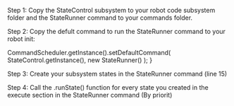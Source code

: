 Step 1:
Copy the StateControl subsystem to your robot code subsystem folder and the StateRunner command to your commands folder.

Step 2:
Copy the defult command to run the StateRunner command to your robot init:

CommandScheduler.getInstance().setDefaultCommand(
        StateControl.getInstance(), new StateRunner() );
  }


Step 3:
Create your subsystem states in the StateRunner command (line 15)


Step 4:
Call the .runState() function for every state you created in the execute section in the StateRunner command (By priorit)

